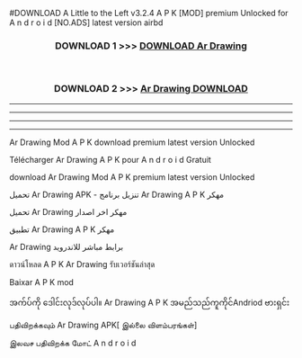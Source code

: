 #DOWNLOAD A Little to the Left v3.2.4 A P K [MOD] premium Unlocked for A n d r o i d [NO.ADS] latest version airbd 



<div align="center">

<h3>DOWNLOAD 1 >>> <a href="https://getmod1.web.app/?judule=Btd Battles">DOWNLOAD Ar Drawing </a></h3><br>

<h3>DOWNLOAD 2 >>> <a href="https://getmod1.web.app/?judule=Btd Battles">Ar Drawing  DOWNLOAD </a></h3>

</div>


----------------------------------------------------------

----------------------------------------------------------

----------------------------------------------------------

----------------------------------------------------------


Ar Drawing  Mod A P K download premium latest version Unlocked

Télécharger Ar Drawing  A P K pour A n d r o i d Gratuit

download Ar Drawing  Mod A P K premium latest version Unlocked

تحميل Ar Drawing  APK - تنزيل برنامج Ar Drawing  A P K مهكر

تحميل Ar Drawing  مهكر اخر اصدار

تطبيق Ar Drawing  A P K مهكر

Ar Drawing  برابط مباشر للاندرويد

ดาวน์โหลด A P K Ar Drawing  รับเวอร์ชันล่าสุด

Baixar A P K mod

အက်ပ်ကို ဒေါင်းလုဒ်လုပ်ပါ။ Ar Drawing  A P K အမည်သည်ကူကိုင်Andriod ဗားရှင်း

பதிவிறக்கவும் Ar Drawing  APK[ இல்லை விளம்பரங்கள்] 
 
இலவச பதிவிறக்க மோட் A n d r o i d



